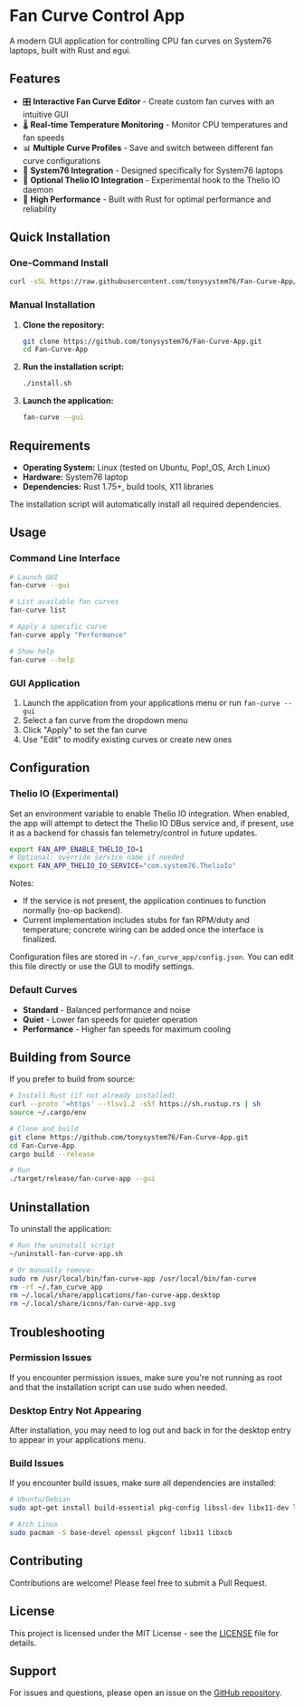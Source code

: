 # Fan Curve Control App

A modern GUI application for controlling CPU fan curves on System76 laptops, built with Rust and egui.

## Features

- 🎛️ **Interactive Fan Curve Editor** - Create custom fan curves with an intuitive GUI
- 🌡️ **Real-time Temperature Monitoring** - Monitor CPU temperatures and fan speeds
- 📊 **Multiple Curve Profiles** - Save and switch between different fan curve configurations
- 🔧 **System76 Integration** - Designed specifically for System76 laptops
- 🧩 **Optional Thelio IO Integration** - Experimental hook to the Thelio IO daemon
- 🚀 **High Performance** - Built with Rust for optimal performance and reliability

## Quick Installation

### One-Command Install

```bash
curl -sSL https://raw.githubusercontent.com/tonysystem76/Fan-Curve-App/main/install.sh | bash
```

### Manual Installation

1. **Clone the repository:**
   ```bash
   git clone https://github.com/tonysystem76/Fan-Curve-App.git
   cd Fan-Curve-App
   ```

2. **Run the installation script:**
   ```bash
   ./install.sh
   ```

3. **Launch the application:**
   ```bash
   fan-curve --gui
   ```

## Requirements

- **Operating System:** Linux (tested on Ubuntu, Pop!_OS, Arch Linux)
- **Hardware:** System76 laptop
- **Dependencies:** Rust 1.75+, build tools, X11 libraries

The installation script will automatically install all required dependencies.

## Usage

### Command Line Interface

```bash
# Launch GUI
fan-curve --gui

# List available fan curves
fan-curve list

# Apply a specific curve
fan-curve apply "Performance"

# Show help
fan-curve --help
```

### GUI Application

1. Launch the application from your applications menu or run `fan-curve --gui`
2. Select a fan curve from the dropdown menu
3. Click "Apply" to set the fan curve
4. Use "Edit" to modify existing curves or create new ones

## Configuration
### Thelio IO (Experimental)

Set an environment variable to enable Thelio IO integration. When enabled, the app will attempt to detect the Thelio IO DBus service and, if present, use it as a backend for chassis fan telemetry/control in future updates.

```bash
export FAN_APP_ENABLE_THELIO_IO=1
# Optional: override service name if needed
export FAN_APP_THELIO_IO_SERVICE="com.system76.ThelioIo"
```

Notes:
- If the service is not present, the application continues to function normally (no-op backend).
- Current implementation includes stubs for fan RPM/duty and temperature; concrete wiring can be added once the interface is finalized.


Configuration files are stored in `~/.fan_curve_app/config.json`. You can edit this file directly or use the GUI to modify settings.

### Default Curves

- **Standard** - Balanced performance and noise
- **Quiet** - Lower fan speeds for quieter operation
- **Performance** - Higher fan speeds for maximum cooling

## Building from Source

If you prefer to build from source:

```bash
# Install Rust (if not already installed)
curl --proto '=https' --tlsv1.2 -sSf https://sh.rustup.rs | sh
source ~/.cargo/env

# Clone and build
git clone https://github.com/tonysystem76/Fan-Curve-App.git
cd Fan-Curve-App
cargo build --release

# Run
./target/release/fan-curve-app --gui
```

## Uninstallation

To uninstall the application:

```bash
# Run the uninstall script
~/uninstall-fan-curve-app.sh

# Or manually remove:
sudo rm /usr/local/bin/fan-curve-app /usr/local/bin/fan-curve
rm -rf ~/.fan_curve_app
rm ~/.local/share/applications/fan-curve-app.desktop
rm ~/.local/share/icons/fan-curve-app.svg
```

## Troubleshooting

### Permission Issues
If you encounter permission issues, make sure you're not running as root and that the installation script can use sudo when needed.

### Desktop Entry Not Appearing
After installation, you may need to log out and back in for the desktop entry to appear in your applications menu.

### Build Issues
If you encounter build issues, make sure all dependencies are installed:
```bash
# Ubuntu/Debian
sudo apt-get install build-essential pkg-config libssl-dev libx11-dev libxcb1-dev

# Arch Linux
sudo pacman -S base-devel openssl pkgconf libx11 libxcb
```

## Contributing

Contributions are welcome! Please feel free to submit a Pull Request.

## License

This project is licensed under the MIT License - see the [LICENSE](LICENSE) file for details.

## Support

For issues and questions, please open an issue on the [GitHub repository](https://github.com/tonysystem76/Fan-Curve-App/issues).